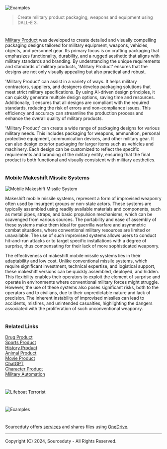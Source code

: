 ![Examples](https://github.com/sourceduty/Military_Product/assets/123030236/06e27253-72f7-43c5-a3ac-0e4504f29404)

> Create military product packaging, weapons and equipment using DALL-E 3.

#

[Military Product](https://chatgpt.com/g/g-lbdapKZ2f-military-product) was developed to create detailed and visually compelling packaging designs tailored for military equipment, weapons, vehicles, objects, and personnel gear. Its primary focus is on crafting packaging that emphasizes functionality, durability, and a rugged aesthetic that aligns with military standards and branding. By understanding the unique requirements and standards of military products, 'Military Product' ensures that the designs are not only visually appealing but also practical and robust.

'Military Product' can assist in a variety of ways. It helps military contractors, suppliers, and designers develop packaging solutions that meet strict military specifications. By using AI-driven design principles, it can quickly generate multiple design options, saving time and resources. Additionally, it ensures that all designs are compliant with the required standards, reducing the risk of errors and non-compliance issues. This efficiency and accuracy can streamline the production process and enhance the overall quality of military products.

'Military Product' can create a wide range of packaging designs for various military needs. This includes packaging for weapons, ammunition, personal protective equipment, communication devices, and other military gear. It can also design exterior packaging for larger items such as vehicles and machinery. Each design can be customized to reflect the specific requirements and branding of the military entity, ensuring that the final product is both functional and visually consistent with military aesthetics.

#
### Mobile Makeshift Missile Systems

![Mobile Makeshift Missile System](https://github.com/user-attachments/assets/ccec56cf-5b61-4c1b-ba4f-3870b79a36b7)

Makeshift mobile missile systems, represent a form of improvised weaponry often used by insurgent groups or non-state actors. These systems are typically assembled using readily available materials and components, such as metal pipes, straps, and basic propulsion mechanisms, which can be scavenged from various sources. The portability and ease of assembly of these systems make them ideal for guerrilla warfare and asymmetric combat situations, where conventional military resources are limited or unavailable. The use of such improvised systems allows users to conduct hit-and-run attacks or to target specific installations with a degree of surprise, thus compensating for their lack of more sophisticated weaponry.

The effectiveness of makeshift mobile missile systems lies in their adaptability and low cost. Unlike conventional missile systems, which require significant investment, technical expertise, and logistical support, these makeshift versions can be quickly assembled, deployed, and hidden. This flexibility enables their operators to exploit the element of surprise and operate in environments where conventional military forces might struggle. However, the use of these systems also poses significant risks, both to the operators and to civilians, due to their unpredictable nature and lack of precision. The inherent instability of improvised missiles can lead to accidents, misfires, and unintended casualties, highlighting the dangers associated with the proliferation of such unconventional weaponry.


#
### Related Links

[Drug Product](https://github.com/sourceduty/Drug_Product)
<br>
[Sports Product](https://github.com/sourceduty/Sports_Product)
<br>
[History Product](https://github.com/sourceduty/History_Product)
<br>
[Animal Product](https://github.com/sourceduty/Animal_Product)
<br>
[Movie Product](https://github.com/sourceduty/Movie_Product)
<br>
[ChatGPT](https://github.com/sourceduty/ChatGPT)
<br>
[Character Product](https://github.com/sourceduty/Character_Product)
<br>
[Military Automation](https://github.com/sourceduty/Military_Automation)

#

![Lifeboat Terrorist](https://github.com/user-attachments/assets/10470dfe-669f-4eec-8541-c5a83ca27a4e)

#

![Examples](https://github.com/sourceduty/Military_Product/assets/123030236/1cd2d507-8811-4ab0-983c-11080bd9e396)

#

Sourceduty offers [services](https://github.com/sourceduty/Sourceduty_Services) and shares files using <a href="https://1drv.ms/u/s!AumZxqj6wFkfhxSi1JbL7tJmhDCR?e=Rp0Jnr">OneDrive</a>.

***
Copyright (C) 2024, Sourceduty - All Rights Reserved.
